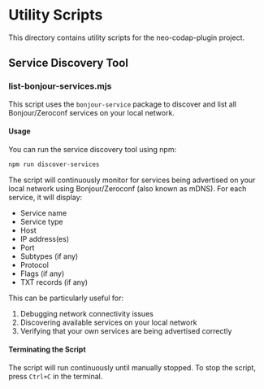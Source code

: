 # Utility Scripts

This directory contains utility scripts for the neo-codap-plugin project.

## Service Discovery Tool

### list-bonjour-services.mjs

This script uses the `bonjour-service` package to discover and list all Bonjour/Zeroconf services on your local network.

#### Usage

You can run the service discovery tool using npm:

```bash
npm run discover-services
```

The script will continuously monitor for services being advertised on your local network using Bonjour/Zeroconf (also known as mDNS). For each service, it will display:

- Service name
- Service type
- Host
- IP address(es)
- Port
- Subtypes (if any)
- Protocol
- Flags (if any)
- TXT records (if any)

This can be particularly useful for:

1. Debugging network connectivity issues
2. Discovering available services on your local network
3. Verifying that your own services are being advertised correctly

#### Terminating the Script

The script will run continuously until manually stopped. To stop the script, press `Ctrl+C` in the terminal.

